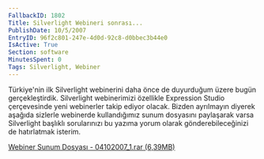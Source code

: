 ```yaml
---
FallbackID: 1802
Title: Silverlight Webineri sonrası...
PublishDate: 10/5/2007
EntryID: 96f2c801-247e-4d0d-92c8-d0bbec3b44e0
IsActive: True
Section: software
MinutesSpent: 0
Tags: Silverlight, Webiner
---
```

Türkiye'nin ilk Silverlight webinerini daha önce de duyurduğum üzere
bugün gerçekleştirdik. Silverlight webinerimizi özellikle Expression
Studio çerçevesinde yeni webinerler takip ediyor olacak. Bizden
ayrılmayın diyerek aşağıda sizlerle webinerde kullandığımız sunum
dosyasını paylaşarak varsa Silverlight başlıklı sorularınızı bu yazıma
yorum olarak gönderebileceğinizi de hatırlatmak isterim.

[Webiner Sunum Dosyası - 04102007\_1.rar
(6,39MB)](http://cdn.daron.yondem.com/assets/1802/04102007_1.rar)


